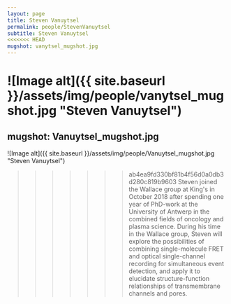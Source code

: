 ```yaml
---
layout: page
title: Steven Vanuytsel
permalink: people/StevenVanuytsel
subtitle: Steven Vanuytsel
<<<<<<< HEAD
mugshot: vanytsel_mugshot.jpg
---
```

![Image alt]({{ site.baseurl }}/assets/img/people/vanytsel_mugshot.jpg "Steven Vanuytsel")
=======
mugshot: Vanuytsel_mugshot.jpg
---
![Image alt]({{ site.baseurl }}/assets/img/people/Vanuytsel_mugshot.jpg "Steven Vanuytsel")
>>>>>>> ab4ea9fd330bf81b4f56d0a0db3d280c819b9603
Steven joined the Wallace group at King's in October 2018 after spending one year of PhD-work at the University of Antwerp in the combined fields of oncology and plasma science. During his time in the Wallace group, Steven will explore the possibilities of combining single-molecule FRET and optical single-channel recording for simultaneous event detection, and apply it to elucidate structure-function relationships of transmembrane channels and pores.
